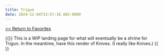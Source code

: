 ```yaml
---
title: Trigun
date: 2024-12-04T13:57:16.882-0600
---
```

<p class="centered"> <a href="../"><< Return to Favorites</a></p>
{{<image "images/logo.png">}}
This is a WIP landing page for what will eventually be a shrine for Trigun. In the meantime, have this render of Knives. (I really like Knives.)
{{<image "images/knife.png">}}